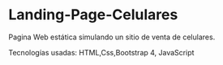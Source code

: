 # Landing-Page-Celulares
Pagina Web estática simulando un sitio de venta de celulares.

Tecnologías usadas: HTML,Css,Bootstrap 4, JavaScript


